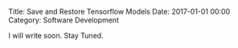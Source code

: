 Title: Save and Restore Tensorflow Models
Date: 2017-01-01 00:00
Category: Software Development


I will write soon. Stay Tuned.
